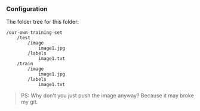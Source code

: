 ### Configuration

The folder tree for this folder:
```
/our-own-training-set
    /test
        /image
            image1.jpg
        /labels
            image1.txt
    /train
        /image
            image1.jpg
        /labels
            image1.txt
```
> PS:
> Why don't you just push the image anyway? 
> Because it may broke my git.
